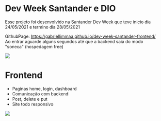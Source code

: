 
# Dev Week Santander e DIO
Esse projeto foi desenvolvido na Santander Dev Week que teve inicio dia 24/05/2021 e termino dia 28/05/2021<br /> 

GithubPage: https://gabriellimmaa.github.io/dev-week-santander-frontend/<br /> 
Ao entrar aguarde alguns segundos até que a backend saia do modo "soneca" (hospedagem free)

![](https://cdn.discordapp.com/attachments/771470980324524043/847594651405385778/linha.png)<br /> 

# Frontend

  - Paginas home, login, dashboard
  - Comunicação com backend
  - Post, delete e put
  - Site todo responsivo 

![](https://cdn.discordapp.com/attachments/771470980324524043/847594346516971520/dev-week.png)
